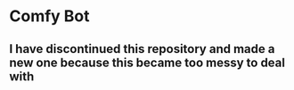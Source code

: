 <h1>Comfy Bot</h1>
<h2> I have discontinued this repository and made a new one because this became too messy to deal with</h2>
